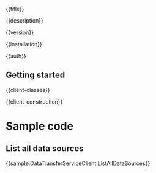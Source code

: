 {{title}}

{{description}}

{{version}}

{{installation}}

{{auth}}

## Getting started

{{client-classes}}

{{client-construction}}

# Sample code

## List all data sources

{{sample:DataTransferServiceClient.ListAllDataSources}}

